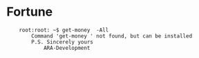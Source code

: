 # Fortune
		root:root: ~$ get-money  -All  
		    Command 'get-money ' not found, but can be installed  
		    P.S. Sincerely yours  
                ARA-Development
